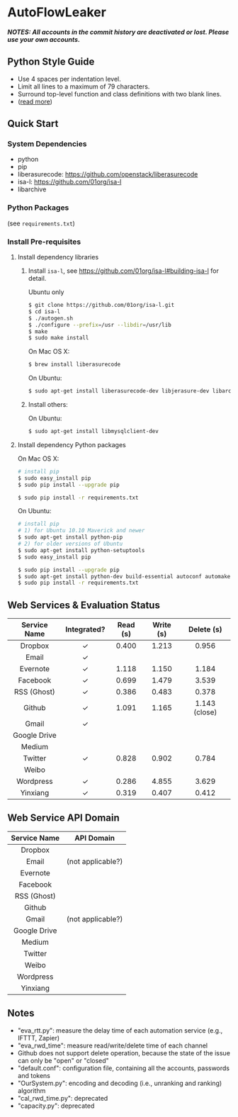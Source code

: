 # AutoFlowLeaker

***NOTES: All accounts in the commit history are deactivated or lost. Please use your own accounts.***

## Python Style Guide

- Use 4 spaces per indentation level.
- Limit all lines to a maximum of 79 characters.
- Surround top-level function and class definitions with two blank lines.
- ([read more](https://www.python.org/dev/peps/pep-0008/))

## Quick Start

### System Dependencies

- python
- pip
- liberasurecode: <https://github.com/openstack/liberasurecode>
- isa-l: <https://github.com/01org/isa-l>
- libarchive

### Python Packages

(see `requirements.txt`)

### Install Pre-requisites

1. Install dependency libraries

    1. Install `isa-l`, see <https://github.com/01org/isa-l#building-isa-l> for detail.

        Ubuntu only

        ```bash
        $ git clone https://github.com/01org/isa-l.git
        $ cd isa-l
        $ ./autogen.sh
        $ ./configure --prefix=/usr --libdir=/usr/lib
        $ make
        $ sudo make install
        ```

        On Mac OS X:

        ```bash
        $ brew install liberasurecode
        ```

        On Ubuntu:

        ```bash
        $ sudo apt-get install liberasurecode-dev libjerasure-dev libarchive-dev
        ```

    2. Install others:

        On Ubuntu:

        ```bash
        $ sudo apt-get install libmysqlclient-dev
        ```

2. Install dependency Python packages

    On Mac OS X:

    ```bash
    # install pip
    $ sudo easy_install pip
    $ sudo pip install --upgrade pip

    $ sudo pip install -r requirements.txt
    ```

    On Ubuntu:

    ```bash
    # install pip
    # 1) for Ubuntu 10.10 Maverick and newer
    $ sudo apt-get install python-pip
    # 2) for older versions of Ubuntu
    $ sudo apt-get install python-setuptools
    $ sudo easy_install pip

    $ sudo pip install --upgrade pip
    $ sudo apt-get install python-dev build-essential autoconf automake libtool
    $ sudo pip install -r requirements.txt
    ```

## Web Services & Evaluation Status

| Service Name | Integrated? | Read (s) | Write (s) | Delete (s) |
|:------------:|:-----------:|:--------:|:---------:|:----------:|
|Dropbox       |&#10003;     |0.400     |1.213      |0.956       |
|Email         |&#10003;     |          |           |            |
|Evernote      |&#10003;     |1.118     |1.150      |1.184       |
|Facebook      |&#10003;     |0.699     |1.479      |3.539       |
|RSS (Ghost)   |&#10003;     |0.386     |0.483      |0.378       |
|Github        |&#10003;     |1.091     |1.165      |1.143 (close)|
|Gmail         |&#10003;     |          |           |            |
|Google Drive  |             |          |           |            |
|Medium        |             |          |           |            |
|Twitter       |&#10003;     |0.828     |0.902      |0.784       |
|Weibo         |             |          |           |            |
|Wordpress     |&#10003;     |0.286     |4.855      |3.629       |
|Yinxiang      |&#10003;     |0.319     |0.407      |0.412       |

## Web Service API Domain

| Service Name | API Domain |
|:------------:|:----------:|
|Dropbox       |            |
|Email         |(not applicable?)|
|Evernote      |            |
|Facebook      |            |
|RSS (Ghost)   |            |
|Github        |            |
|Gmail         |(not applicable?)|
|Google Drive  |            |
|Medium        |            |
|Twitter       |            |
|Weibo         |            |
|Wordpress     |            |
|Yinxiang      |            |

## Notes

- "eva_rtt.py": measure the delay time of each automation service (e.g., IFTTT, Zapier)
- "eva\_rwd\_time": measure read/write/delete time of each channel
- Github does not support delete operation, because the state of the issue can only be "open" or "closed"
- "default.conf": configuration file, containing all the accounts, passwords and tokens
- "OurSystem.py": encoding and decoding (i.e., unranking and ranking) algorithm
- "cal\_rwd\_time.py": deprecated
- "capacity.py": deprecated
